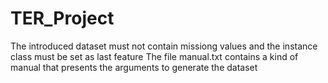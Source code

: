 # TER_Project
The introduced dataset must not contain missiong values and the instance class must be set as last feature
The file manual.txt contains a kind of manual that presents the arguments to generate the dataset
